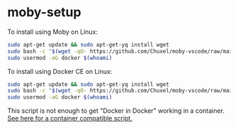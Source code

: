 # moby-setup

To install using Moby on Linux:

```bash
sudo apt-get update && sudo apt-get-yq install wget
sudo bash -c "$(wget -qO- https://github.com/Chuxel/moby-vscode/raw/main/install-moby.sh)"
sudo usermod -aG docker $(whoami)
```

To install using Docker CE on Linux:

```bash
sudo apt-get update && sudo apt-get-yq install wget
sudo bash -c "$(wget -qO- https://github.com/Chuxel/moby-vscode/raw/main/install-moby.sh)" -- false
sudo usermod -aG docker $(whoami)
```

This script is not enough to get "Docker in Docker" working in a container. [See here for a container compatible script.](https://github.com/devcontainers/features/blob/main/src/docker-in-docker)
